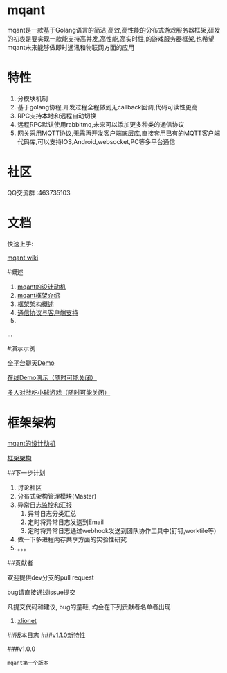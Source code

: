 # mqant
mqant是一款基于Golang语言的简洁,高效,高性能的分布式游戏服务器框架,研发的初衷是要实现一款能支持高并发,高性能,高实时性,的游戏服务器框架,也希望mqant未来能够做即时通讯和物联网方面的应用

#	特性
1. 分模块机制
2. 基于golang协程,开发过程全程做到无callback回调,代码可读性更高
3. RPC支持本地和远程自动切换
4. 远程RPC默认使用rabbitmq,未来可以添加更多种类的通信协议
5. 网关采用MQTT协议,无需再开发客户端底层库,直接套用已有的MQTT客户端代码库,可以支持IOS,Android,websocket,PC等多平台通信

# 社区
QQ交流群 :463735103

#	文档

 快速上手:
 
 [mqant wiki](https://github.com/liangdas/mqant/wiki)
 
 #概述
 
1. [mqant的设计动机](https://github.com/liangdas/mqant/wiki/mqant%E7%9A%84%E8%AE%BE%E8%AE%A1%E5%8A%A8%E6%9C%BA)
2. [mqant框架介绍](https://github.com/liangdas/mqant/wiki/%E%AC%A2%E8%BF%8E%E4%BD%BF%E7%94%A8mqant)
3. [框架架构概述](https://github.com/liangdas/mqant/wiki/mqant%E6%A1%86%E6%9E%B6%E6%A6%82%E8%BF%B0)
4. [通信协议与客户端支持](https://github.com/liangdas/mqant/wiki/%E9%80%9A%E4%BF%A1%E5%8D%8F%E8%AE%AE%E4%B8%8E%E5%AE%A2%E6%88%B7%E7%AB%AF%E6%94%AF%E6%8C%81%E4%BB%8B%E7%BB%8D)
5. 
...

#演示示例

 [全平台聊天Demo](https://github.com/liangdas/mqantserver)
 
 [在线Demo演示（随时可能关闭）](https://www.h5link.com/mqant/index.html)
 
 [多人对战吃小球游戏（随时可能关闭）](https://www.h5link.com/hitball/index.html)
 
 
 

#	框架架构
[mqant的设计动机](https://github.com/liangdas/mqant/wiki/mqant%E7%9A%84%E8%AE%BE%E8%AE%A1%E5%8A%A8%E6%9C%BA)

[框架架构](https://github.com/liangdas/mqant/wiki/mqant%E6%A1%86%E6%9E%B6%E6%A6%82%E8%BF%B0)

##下一步计划
1. 讨论社区
2. 分布式架构管理模块(Master)
3. 异常日志监控和汇报
	1. 异常日志分类汇总
	2. 定时将异常日志发送到Email
	3. 定时将异常日志通过webhook发送到团队协作工具中(钉钉,worktile等)
4. 做一下多进程内存共享方面的实验性研究
5. 。。。

##贡献者

欢迎提供dev分支的pull request

bug请直接通过issue提交

凡提交代码和建议, bug的童鞋, 均会在下列贡献者名单者出现

1. [xlionet](https://github.com/xlionet)



##版本日志
###[v1.1.0新特性](https://github.com/liangdas/mqant/wiki/v1.1.0)

		
###v1.0.0

	mqant第一个版本
	
